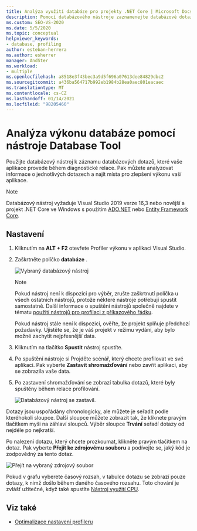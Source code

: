 ```yaml
---
title: Analýza využití databáze pro projekty .NET Core | Microsoft Docs
description: Pomocí databázového nástroje zaznamenejte databázové dotazy vaší aplikace a pak je Analyzujte, abyste našli způsob, jak zvýšit výkon.
ms.custom: SEO-VS-2020
ms.date: 5/5/2020
ms.topic: conceptual
helpviewer_keywords:
- database, profiling
author: esteban-herrera
ms.author: esherrer
manager: AndSter
ms.workload:
- multiple
ms.openlocfilehash: a8518e3f43bec3a9d5f696a07613dee84829dbc2
ms.sourcegitcommit: a436ba564717b992eb1984b28ea0aec801eacaec
ms.translationtype: MT
ms.contentlocale: cs-CZ
ms.lasthandoff: 01/14/2021
ms.locfileid: "98205460"
---
```

# <a name="analyze-database-performance-using-the-database-tool"></a>Analýza výkonu databáze pomocí nástroje Database Tool

Použijte databázový nástroj k záznamu databázových dotazů, které vaše aplikace provede během diagnostické relace. Pak můžete analyzovat informace o jednotlivých dotazech a najít místa pro zlepšení výkonu vaší aplikace.

> [!NOTE]
> Databázový nástroj vyžaduje Visual Studio 2019 verze 16,3 nebo novější a projekt .NET Core ve Windows s použitím [ADO.NET]( https://docs.microsoft.com/dotnet/framework/data/adonet/ado-net-overview) nebo [Entity Framework Core](/ef/core/).

## <a name="setup"></a>Nastavení

1. Kliknutím na **ALT + F2** otevřete Profiler výkonu v aplikaci Visual Studio.

1. Zaškrtněte políčko **databáze** .

   ![Vybraný databázový nástroj](./media/db-launch.png "Vybraný databázový nástroj")

   > [!NOTE]
   > Pokud nástroj není k dispozici pro výběr, zrušte zaškrtnutí políčka u všech ostatních nástrojů, protože některé nástroje potřebují spustit samostatně. Další informace o spuštění nástrojů společně najdete v tématu [použití nástrojů pro profilaci z příkazového řádku](../profiling/using-the-profiling-tools-from-the-command-line.md).
   >
   > Pokud nástroj stále není k dispozici, ověřte, že projekt splňuje předchozí požadavky. Ujistěte se, že je váš projekt v režimu vydání, aby bylo možné zachytit nejpřesnější data.

1. Kliknutím na tlačítko **Spustit** nástroj spustíte.

1. Po spuštění nástroje si Projděte scénář, který chcete profilovat ve své aplikaci. Pak vyberte **Zastavit shromažďování** nebo zavřít aplikaci, aby se zobrazila vaše data.

1. Po zastavení shromažďování se zobrazí tabulka dotazů, které byly spuštěny během relace profilování.

   ![Databázový nástroj se zastavil.](./media/db-after.png "Databázový nástroj se zastavil.")

Dotazy jsou uspořádány chronologicky, ale můžete je seřadit podle kteréhokoli sloupce. Další sloupce můžete zobrazit tak, že kliknete pravým tlačítkem myši na záhlaví sloupců. Výběr sloupce **Trvání** seřadí dotazy od nejdéle po nejkratší.

Po nalezení dotazu, který chcete prozkoumat, klikněte pravým tlačítkem na dotaz. Pak vyberte **Přejít ke zdrojovému souboru** a podívejte se, jaký kód je zodpovědný za tento dotaz.

![Přejít na vybraný zdrojový soubor](./media/db-gotosource.png "Přejít na vybraný zdrojový soubor")

Pokud v grafu vyberete časový rozsah, v tabulce dotazu se zobrazí pouze dotazy, k nimž došlo během daného časového rozsahu. Toto chování je zvlášť užitečné, když také spustíte [Nástroj využití CPU](./cpu-usage.md?view=vs-2019&preserve-view=true).

## <a name="see-also"></a>Viz také

- [Optimalizace nastavení profileru](../profiling/optimize-profiler-settings.md)
